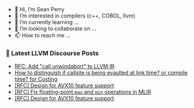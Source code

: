 - 👋 Hi, I’m Sean Perry
- 👀 I’m interested in compilers (c++, COBOL, llvm)
- 🌱 I’m currently learning ...
- 💞️ I’m looking to collaborate on ...
- 📫 How to reach me ...

<!---
s66perry/s66perry is a ✨ special ✨ repository because its `README.md` (this file) appears on your GitHub profile.
You can click the Preview link to take a look at your changes.
--->
### 📕 Latest LLVM Discourse Posts

<!-- DISCOURSE-LLVM:START -->
- [RFC: Add &quot;call unwindabort&quot; to LLVM IR](https://discourse.llvm.org/t/rfc-add-call-unwindabort-to-llvm-ir/62543?page=2#post_31)
- [How to distinguish if callsite is being evaulted at link time? or compile time? for Costing](https://discourse.llvm.org/t/how-to-distinguish-if-callsite-is-being-evaulted-at-link-time-or-compile-time-for-costing/72691#post_2)
- [[RFC] Design for AVX10 feature support](https://discourse.llvm.org/t/rfc-design-for-avx10-feature-support/72661#post_9)
- [[RFC] Fix floating-point `max` and `min` operations in MLIR](https://discourse.llvm.org/t/rfc-fix-floating-point-max-and-min-operations-in-mlir/72671#post_4)
- [[RFC] Design for AVX10 feature support](https://discourse.llvm.org/t/rfc-design-for-avx10-feature-support/72661#post_8)
<!-- DISCOURSE-LLVM:END -->
